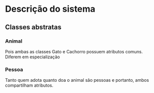 # Descrição do sistema

## Classes abstratas

### Animal
Pois ambas as classes Gato e Cachorro possuem atributos comuns. Diferem em especialização


### Pessoa
Tanto quem adota quanto doa o animal são pessoas e portanto, ambos compartilham atributos.